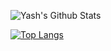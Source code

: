 
![Yash's Github Stats](https://github-readme-stats.vercel.app/api?username=ygarg704&show_icons=true&hide_border=true&theme=gotham)

[![Top Langs](https://github-readme-stats.vercel.app/api/top-langs/?username=ygarg704&layout=compact)](https://github.com/ygarg704/github-readme-stats)
